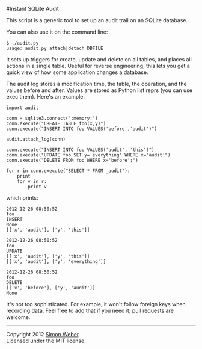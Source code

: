 #Instant SQLite Audit


This script is a generic tool to set up an audit trail on an SQLite database.


You can also use it on the command line:
```
$ ./audit.py
usage: audit.py attach|detach DBFILE
```


It sets up triggers for create, update and delete on all tables, and places all actions in a single table. Useful for reverse engineering, this lets you get a quick view of how some application changes a database.


The audit log stores a modification time, the table, the operation, and the values before and after. Values are stored as Python list reprs (you can use exec them). Here's an example:

```
import audit

conn = sqlite3.connect(':memory:')
conn.execute("CREATE TABLE foo(x,y)")
conn.execute("INSERT INTO foo VALUES('before','audit')")

audit.attach_log(conn)

conn.execute("INSERT INTO foo VALUES('audit', 'this')")
conn.execute("UPDATE foo SET y='everything' WHERE x='audit'")
conn.execute("DELETE FROM foo WHERE x='before';")

for r in conn.execute("SELECT * FROM _audit"):
    print
    for v in r:
        print v
```
which prints:

```
2012-12-26 08:50:52
foo
INSERT
None
[['x', 'audit'], ['y', 'this']]

2012-12-26 08:50:52
foo
UPDATE
[['x', 'audit'], ['y', 'this']]
[['x', 'audit'], ['y', 'everything']]

2012-12-26 08:50:52
foo
DELETE
[['x', 'before'], ['y', 'audit']]
None

```


It's not too sophisticated. For example, it won't follow foreign keys when recording data. Feel free to add that if you need it; pull requests are welcome.


- - -
  

Copyright 2012 [Simon Weber](http://www.simonmweber.com).  
Licensed under the MIT license.
